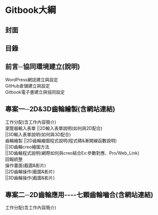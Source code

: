 # Gitbook大綱

## 封面
## 目錄



## 前言─協同環境建立(說明)
WordPress網誌建立與設定<br/>
GitHub倉儲建立與設定<br/>
Gitbook電子書建立與協同設定

## 專案一─2D&3D齒輪繪製(含網站連結)
工作分配(含工作內容簡介)<br/>
瀏覽器輸入表單
||2D輸入表單說明(如何與2D配合)<br/>
||3D輸入表單說明(如何與3D配合)<br/>
齒輪繪製
||2D齒輪繪圖程式說明(程式碼&漸開線函數說明)<br/>
||3D齒輪creo繪圖方法<br/>
||3D齒輪程式說明(網際如何與creo結合Ex:參數對應、Pro/Web_Link)<br/>
回報統整<br/>
操作畫面(截圖&影片)<br/>
||2D齒輪操作(截圖&影片)<br/>
||3D齒輪操作(截圖&影片)

## 專案二─2D齒輪應用----七顆齒輪嚙合(含網站連結)
工作分配(含工作內容簡介)<br/>
